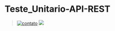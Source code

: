# Teste_Unitario-API-REST
>[![contato](https://img.shields.io/badge/Windows-0078D6?style=for-the-badge&logo=windows&logoColor=white)]()
 [![](https://img.shields.io/badge/Ubuntu-E95420?style=for-the-badge&logo=ubuntu&logoColor=white)]()</p>
